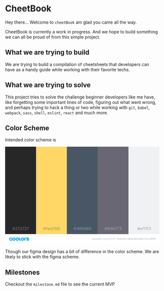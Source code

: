 # CheetBook

Hey there... Welcome to `cheetBook` am glad you came all the way.

CheetBook is currently a work in progress. And we hope to build something we can all be proud of from this simple project.

## What we are trying to build

We are trying to build a compilation of cheetsheets that developers can have as a handy guide while working with their favorite techs.

## What we are trying to solve

This project tries to solve the challenge beginner developers like me have, like forgetting some important lines of code, figuring out what went wrong, and perhaps trying to hack a thing or two while working with `git`, `babel`, `webpack`, `sass`, `shell`, `eslint`, `react` and much more.

## Color Scheme

Intended color scheme is

![CS_2](./client/src/images/color_scheme_2.png)

Though our figma design has a bit of difference in the color scheme. We are likely to stick with the figma scheme.

## Milestones

Checkout the `milestone.md` file to see the current MVP